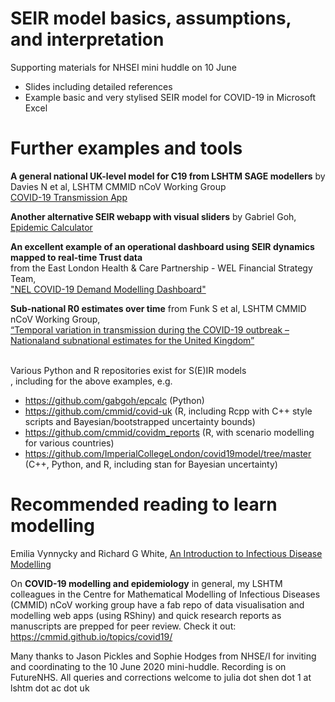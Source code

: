 # SEIR model basics, assumptions, and interpretation
Supporting materials for NHSEI mini huddle on 10 June
- Slides including detailed references
- Example basic and very stylised SEIR model for COVID-19 in Microsoft Excel

# Further examples and tools

<b>A general national UK-level model for C19 from LSHTM SAGE modellers</b> 
by Davies N et al, LSHTM CMMID nCoV Working Group <br>
<a href="https://cmmid.github.io/visualisations/covid-transmission-model">COVID-19 Transmission App</a>

<b>Another alternative SEIR webapp with visual sliders</b> 
by Gabriel Goh, <a href="https://gabgoh.github.io/COVID/">Epidemic Calculator</a>

<b>An excellent example of an operational dashboard using SEIR dynamics mapped to real-time Trust data</b><br> 
from the East London Health & Care Partnership - WEL Financial Strategy Team,<br> 
<a href="https://app.powerbi.com/view?r=eyJrIjoiNmI2MjM4OTAtYTBmYS00MGNhLTgzOGEtYjJhNTg0NGY0ZWU4IiwidCI6ImQyMjc2ODJmLWFiNWEtNDlmNi04NzNhLThlZmQ1MDQ1ZjBmNCJ9">"NEL COVID-19 Demand Modelling Dashboard"</a>

<b>Sub-national R0 estimates over time</b> 
from Funk S et al, LSHTM CMMID nCoV Working Group, <br>
<a href="https://epiforecasts.io/covid/posts/national/united-kingdom/"> “Temporal variation in transmission during the COVID-19 outbreak – Nationaland subnational estimates for the United Kingdom”</a>

<br>Various Python and R repositories exist for S(E)IR models </br>, including for the above examples, e.g.
- https://github.com/gabgoh/epcalc (Python)
- https://github.com/cmmid/covid-uk (R, including Rcpp with C++ style scripts and Bayesian/bootstrapped uncertainty bounds)
- https://github.com/cmmid/covidm_reports (R, with scenario modelling for various countries)
- https://github.com/ImperialCollegeLondon/covid19model/tree/master (C++, Python, and R, including stan for Bayesian uncertainty)


# Recommended reading to learn modelling
Emilia Vynnycky and Richard G White, <a href="http://anintroductiontoinfectiousdiseasemodelling.com/">An Introduction to Infectious Disease Modelling</a>

On <b>COVID-19 modelling and epidemiology</b> in general, 
my LSHTM colleagues in the Centre for Mathematical Modelling of Infectious Diseases (CMMID) nCoV working group have a fab repo of data visualisation and modelling web apps (using RShiny) and quick research reports as manuscripts are prepped for peer review.
Check it out: https://cmmid.github.io/topics/covid19/


Many thanks to Jason Pickles and Sophie Hodges from NHSE/I for inviting and coordinating to the 10 June 2020 mini-huddle.
Recording is on FutureNHS.
All queries and corrections welcome to julia dot shen dot 1 at lshtm dot ac dot uk
